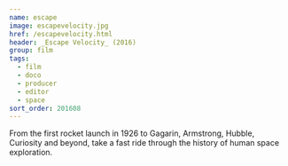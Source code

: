 ```yaml
---
name: escape
image: escapevelocity.jpg
href: /escapevelocity.html
header: _Escape Velocity_ (2016)
group: film
tags:
  - film
  - doco
  - producer
  - editor
  - space
sort_order: 201608
---
```

From the first rocket launch in 1926 to Gagarin, Armstrong, Hubble, Curiosity and beyond, take a fast ride through the history of human space exploration.
